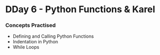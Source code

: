 # DDay 6 - Python Functions & Karel

### Concepts Practised
- Defining and Calling Python Functions
- Indentation in Python
- While Loops


